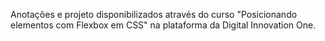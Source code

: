 Anotações e projeto disponibilizados através do curso "Posicionando elementos com Flexbox em CSS" na plataforma da Digital Innovation One.